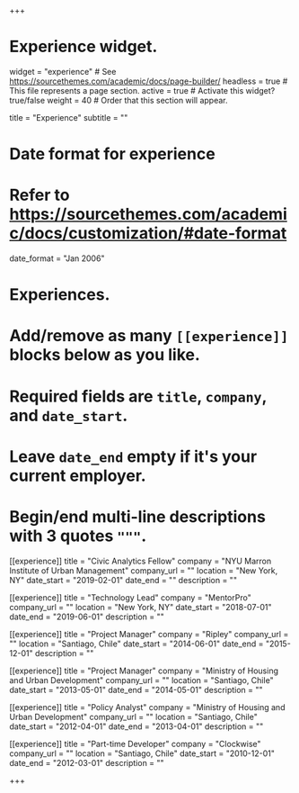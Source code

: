 +++
# Experience widget.
widget = "experience"  # See https://sourcethemes.com/academic/docs/page-builder/
headless = true  # This file represents a page section.
active = true  # Activate this widget? true/false
weight = 40  # Order that this section will appear.

title = "Experience"
subtitle = ""

# Date format for experience
#   Refer to https://sourcethemes.com/academic/docs/customization/#date-format
date_format = "Jan 2006"

# Experiences.
#   Add/remove as many `[[experience]]` blocks below as you like.
#   Required fields are `title`, `company`, and `date_start`.
#   Leave `date_end` empty if it's your current employer.
#   Begin/end multi-line descriptions with 3 quotes `"""`.
[[experience]]
  title = "Civic Analytics Fellow"
  company = "NYU Marron Institute of Urban Management"
  company_url = ""
  location = "New York, NY"
  date_start = "2019-02-01"
  date_end = ""
  description = ""

[[experience]]
  title = "Technology Lead"
  company = "MentorPro"
  company_url = ""
  location = "New York, NY"
  date_start = "2018-07-01"
  date_end = "2019-06-01"
  description = ""

[[experience]]
  title = "Project Manager"
  company = "Ripley"
  company_url = ""
  location = "Santiago, Chile"
  date_start = "2014-06-01"
  date_end = "2015-12-01"
  description = ""

[[experience]]
  title = "Project Manager"
  company = "Ministry of Housing and Urban Development"
  company_url = ""
  location = "Santiago, Chile"
  date_start = "2013-05-01"
  date_end = "2014-05-01"
  description = ""

[[experience]]
  title = "Policy Analyst"
  company = "Ministry of Housing and Urban Development"
  company_url = ""
  location = "Santiago, Chile"
  date_start = "2012-04-01"
  date_end = "2013-04-01"
  description = ""

[[experience]]
  title = "Part-time Developer"
  company = "Clockwise"
  company_url = ""
  location = "Santiago, Chile"
  date_start = "2010-12-01"
  date_end = "2012-03-01"
  description = ""

+++
